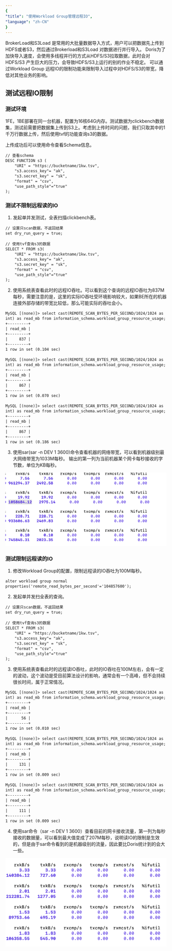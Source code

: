 ```yaml
---
{
"title": "使用Workload Group管理远程IO",
"language": "zh-CN"
}
---
```


<!--
Licensed to the Apache Software Foundation (ASF) under one
or more contributor license agreements.  See the NOTICE file
distributed with this work for additional information
regarding copyright ownership.  The ASF licenses this file
to you under the Apache License, Version 2.0 (the
"License"); you may not use this file except in compliance
with the License.  You may obtain a copy of the License at

  http://www.apache.org/licenses/LICENSE-2.0

Unless required by applicable law or agreed to in writing,
software distributed under the License is distributed on an
"AS IS" BASIS, WITHOUT WARRANTIES OR CONDITIONS OF ANY
KIND, either express or implied.  See the License for the
specific language governing permissions and limitations
under the License.
-->

BrokerLoad和S3Load 是常用的大批量数据导入方式，用户可以把数据先上传到HDFS或者S3，然后通过Brokerload和S3Load 对数据进行并行导入。 Doris为了加快导入速度，会使用多线程并行的方式从HDFS/S3拉取数据，此时会对HDFS/S3 产生巨大的压力，会导致HDFS/S3上运行的别的作业不稳定。
可以通过Workload Group 远程IO的限制功能来限制导入过程中对HDFS/S3的带宽，降低对其他业务的影响。

## 测试远程IO限制
### 测试环境
1FE，1BE部署在同一台机器，配置为16核64G内存。测试数据为clickbench数据集，测试前需要把数据集上传到S3上。考虑到上传时间的问题，我们只取其中的1千万行数据上传，然后使用tvf的功能查询s3的数据。

上传成功后可以使用命令查看Schema信息。
```
// 查看schema
DESC FUNCTION s3 (
    "URI" = "https://bucketname/1kw.tsv",
    "s3.access_key"= "ak",
    "s3.secret_key" = "sk",
    "format" = "csv",
    "use_path_style"="true"
);
```

### 测试不限制远程读的IO
1. 发起单并发测试，全表扫描clickbench表。
```
// 设置只scan数据，不返回结果
set dry_run_query = true;

// 使用tvf查询s3的数据
SELECT * FROM s3(
    "URI" = "https://bucketname/1kw.tsv",
    "s3.access_key"= "ak",
    "s3.secret_key" = "sk",
    "format" = "csv",
    "use_path_style"="true"
);
```

2. 使用系统表查看此时的远程IO吞吐。可以看到这个查询的远程IO吞吐为837M每秒，需要注意的是，这里的实际IO吞吐受环境影响较大，如果BE所在的机器连接外部存储的带宽比较低，那么可能实际的吞吐会小。
```
MySQL [(none)]> select cast(REMOTE_SCAN_BYTES_PER_SECOND/1024/1024 as int) as read_mb from information_schema.workload_group_resource_usage;
+---------+
| read_mb |
+---------+
|     837 |
+---------+
1 row in set (0.104 sec)

MySQL [(none)]> select cast(REMOTE_SCAN_BYTES_PER_SECOND/1024/1024 as int) as read_mb from information_schema.workload_group_resource_usage;
+---------+
| read_mb |
+---------+
|     867 |
+---------+
1 row in set (0.070 sec)

MySQL [(none)]> select cast(REMOTE_SCAN_BYTES_PER_SECOND/1024/1024 as int) as read_mb from information_schema.workload_group_resource_usage;
+---------+
| read_mb |
+---------+
|     867 |
+---------+
1 row in set (0.186 sec)
```

3. 使用sar(sar -n DEV 1 3600)命令查看机器的网络带宽，可以看到机器级别最大网络带宽为1033M每秒。
   输出的第一列为当前机器某个网卡每秒接收的字节数，单位为KB每秒。

![use workload group rio](/images/workload-management/use_wg_rio_1.png)

### 测试限制远程读的IO
1. 修改Workload Group的配置，限制远程读的IO吞吐为100M每秒。
```
alter workload group normal properties('remote_read_bytes_per_second'='104857600');
```

2. 发起单并发扫全表的查询。
```
// 设置只scan数据，不返回结果
set dry_run_query = true;

// 使用tvf查询s3的数据
SELECT * FROM s3(
    "URI" = "https://bucketname/1kw.tsv",
    "s3.access_key"= "ak",
    "s3.secret_key" = "sk",
    "format" = "csv",
    "use_path_style"="true"
);
```

3. 使用系统表查看此时的远程读IO吞吐，此时的IO吞吐在100M左右，会有一定的波动，这个波动是受目前算法设计的影响，通常会有一个高峰，但不会持续很长时间，属于正常情况。
```
MySQL [(none)]> select cast(REMOTE_SCAN_BYTES_PER_SECOND/1024/1024 as int) as read_mb from information_schema.workload_group_resource_usage;
+---------+
| read_mb |
+---------+
|      56 |
+---------+
1 row in set (0.010 sec)

MySQL [(none)]> select cast(REMOTE_SCAN_BYTES_PER_SECOND/1024/1024 as int) as read_mb from information_schema.workload_group_resource_usage;
+---------+
| read_mb |
+---------+
|     131 |
+---------+
1 row in set (0.009 sec)

MySQL [(none)]> select cast(REMOTE_SCAN_BYTES_PER_SECOND/1024/1024 as int) as read_mb from information_schema.workload_group_resource_usage;
+---------+
| read_mb |
+---------+
|     111 |
+---------+
1 row in set (0.009 sec)
```

4. 使用sar命令（sar -n DEV 1 3600）查看目前的网卡接收流量，第一列为每秒接收的数据量，可以看到最大值变成了207M每秒，说明读IO的限制是生效的，但是由于sar命令看到的是机器级别的流量，因此要比Doris统计到的会大一些。

![use workload group rio](/images/workload-management/use_wg_rio_2.png)
